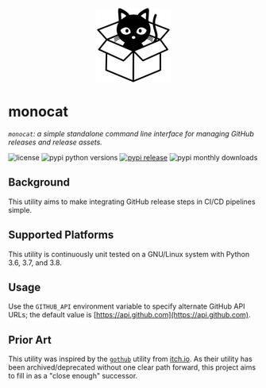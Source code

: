 <p align="center">
  <a href="https://github.com/jwilges/monocat" title="monocat">
    <img src="docs/logo-300px.png" alt="a monocat in a box" width="150px" height="150px">
  </a>
</p>

# monocat
*`monocat`: a simple standalone command line interface for managing GitHub releases and release assets.*

![license](https://img.shields.io/github/license/jwilges/monocat)
![pypi python versions](https://img.shields.io/pypi/pyversions/monocat)
[![pypi release](https://img.shields.io/pypi/v/monocat)](https://pypi.org/project/monocat)
![pypi monthly downloads](https://img.shields.io/pypi/dm/monocat)

## Background
This utility aims to make integrating GitHub release steps in CI/CD pipelines simple.

## Supported Platforms
This utility is continuously unit tested on a GNU/Linux system with Python 3.6, 3.7, and 3.8.

## Usage
Use the `GITHUB_API` environment variable to specify alternate GitHub API URLs;
the default value is [https://api.github.com](https://api.github.com).

## Prior Art
This utility was inspired by the [`gothub`](https://github.com/itchio/gothub)
utility from [itch.io](https://github.com/itchio). As their utility has been
archived/deprecated without one clear path forward, this project aims to fill in
as a "close enough" successor.